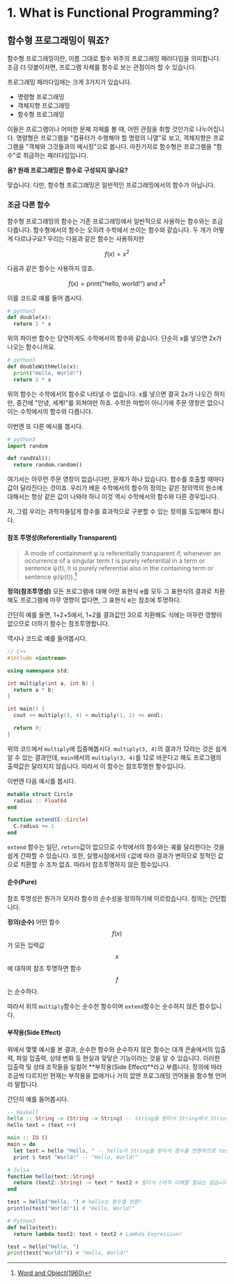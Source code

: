 # 1. What is Functional Programming?

## 함수형 프로그래밍이 뭐죠?

함수형 프로그래밍이란, 이름 그대로 함수 위주의 프로그래밍 패러다임을 의미합니다.
조금 더 덧붙이자면, 프로그램 자체를 함수로 보는 관점이라 할 수 있습니다.

프로그래밍 패러다임에는 크게 3가지가 있습니다.

* 명령형 프로그래밍
* 객체지향 프로그래밍
* 함수형 프로그래밍

이들은 프로그램이나 어떠한 문제 자체를 볼 때, 어떤 관점을 취할 것인가로 나누어집니다.
명령형은 프로그램을 "컴퓨터가 수행해야 할 명령의 나열"로 보고, 객체지향은 프로그램을 "객체와 그것들과의 메시징"으로 봅니다.
마찬가지로 함수형은 프로그램을 "함수"로 취급하는 패러다임입니다.

**음? 원래 프로그래밍은 함수로 구성되지 않나요?**

맞습니다. 다만, 함수형 프로그래밍은 일반적인 프로그래밍에서의 함수가 아닙니다.

### 조금 다른 함수

함수형 프로그래밍의 함수는 기존 프로그래밍에서 일반적으로 사용하는 함수와는 조금 다릅니다. 
함수형에서의 함수는 오히려 수학에서 쓰이는 함수와 같습니다.  두 개가 어떻게 다르냐구요?
우리는 다음과 같은 함수는 사용하지만

$$
f(x) = x^2
$$

다음과 같은 함수는 사용하지 않죠.

$$
f(x) = \text{print("hello, world!") and } x^2
$$

이를 코드로 예를 들어 봅시다.

```python
# python3
def double(x):
  return 2 * x
```

위의 파이썬 함수는 당연하게도 수학에서의 함수와 같습니다. 단순히 x를 넣으면 2x가 나오는 함수니까요.

```python
# python3
def doubleWithHello(x):
  print("Hello, World!")
  return 2 * x
```

위의 함수는 수학에서의 함수로 나타낼 수 없습니다. x를 넣으면 결국 2x가 나오긴 하지만, 중간에 "안녕, 세계!"를 외쳐야만 하죠.
수학은 마법이 아니기에 주문 영창은 없으니 이는 수학에서의 함수와 다릅니다.

이번엔 또 다른 예시를 봅시다.

```python
# python3
import random

def randVal():
  return random.random()
```

여기서는 아무런 주문 영창이 없습니다만, 문제가 하나 있습니다. 함수를 호출할 때마다 값이 달라진다는 것이죠.
우리가 배운 수학에서의 함수의 정의는 같은 정의역의 원소에 대해서는 항상 같은 값이 나와야 하니
이것 역시 수학에서의 함수와 다른 경우입니다.

자, 그럼 우리는 과학자들답게 함수를 효과적으로 구분할 수 있는 정의를 도입해야 합니다.

#### 참조 투명성(Referentially Transparent)

> A mode of containment φ is referentially transparent if,
  whenever an occurrence of a singular term t is purely referential in a term or sentence ψ(t),
  it is purely referential also in the containing term or sentence φ(ψ(t)).[^1]

[^1]: [Word and Object(1960)](https://en.wikipedia.org/wiki/Word_and_Object)

**정의(참조투명성)** 모든 프로그램에 대해 어떤 표현식 e를 모두 그 표현식의 결과로 치환해도 프로그램에
아무 영향이 없다면, 그 표현식 e는 참조에 투명하다.

간단히 예를 들면, 1+2+5에서, 1+2를 결과값인 3으로 치환해도 식에는 아무런 영향이 없으므로 더하기 함수는 참조투명합니다.

역시나 코드로 예를 들어봅시다.

```cpp
// C++
#include <iostream>

using namespace std;

int multiply(int a, int b) {
  return a * b;
}

int main() {
  cout << multiply(3, 4) + multiply(1, 2) << endl;

  return 0;
}
```

위의 코드에서 `multiply`에 집중해봅시다. `multiply(3, 4)`의 결과가 12라는 것은 쉽게 알 수 있는 결과인데,
`main`에서의 `multiply(3, 4)`를 12로 바꾼다고 해도 프로그램의 출력값은 달라지지 않습니다. 따라서 이 함수는 참조투명한 함수입니다.

이번엔 다음 예시를 봅시다.

```julia
mutable struct Circle
  radius :: Float64
end

function extend(C::Circle)
  C.radius += 1
end
```

`extend` 함수는 일단, `return`값이 없으므로 수학에서의 함수와는 궤를 달리한다는 것을 쉽게 간파할 수 있습니다.
또한, 실행시점에서의 `C`값에 따라 결과가 변하므로 정적인 값으로 치환할 수 조차 없죠. 따라서 참조투명하지 않은 함수입니다.

#### 순수(Pure)

참조 투명성은 뭔가가 모자라 함수의 순수성을 정의하기에 이르렀습니다. 정의는 간단합니다.

**정의(순수)** 어떤 함수 $$ f(x) $$가 모든 입력값 $$ x $$에 대하여 참조 투명하면 함수 $$f$$는 순수하다.

따라서 위의 `multiply`함수는 순수한 함수이며 `extend`함수는 순수하지 않은 함수입니다.

#### 부작용(Side Effect)

위에서 몇몇 예시를 본 결과, 순수한 함수와 순수하지 않은 함수는 대개 콘솔에서의 입출력, 파일 입출력,
상태 변화 등 현실과 맞닿은 기능이라는 것을 알 수 있습니다. 이러한 입출력 및 상태 조작들을 일컬어
**부작용(Side Effect)**라고 부릅니다. 정의에 따라 조금씩 다르지만 현재는 부작용을 없애거나 거의 없앤
프로그래밍 언어들을 함수형 언어라 말합니다.




간단히 예를 들어봅시다.

```haskell
-- Haskell
hello :: String -> (String -> String) -- String을 받아서 String에서 String으로 가는 함수를 반환함
hello text = (text ++)

main :: IO ()
main = do
  let test = hello "Hello, " -- hello가 String을 받아서 함수를 반환하므로 test는 함수!
  print $ test "World!" -- "Hello, World!"
```

```julia
# Julia
function hello(text::String)
  return (text2::String) -> text * text2 # 람다식 (아직 이해할 필요는 없습니다.)
end

test = hello("Hello, ") # hello는 함수를 반환!
println(test("World!")) # "Hello, World!"
```

```python
# Python3
def hello(text):
  return lambda text2: text + text2 # Lambda Expression!

test = hello("Hello, ")
print(test("World!")) # "Hello, World!"
```
